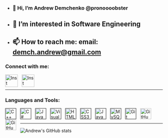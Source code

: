 - ### 👋 Hi, I’m Andrew Demchenko @pronoooobster
- ## 👀 I’m interested in Software Engineering
- ## 📫 How to reach me: email: demch.andrew@gmail.com

### Connect with me:

[<img align="left" alt="Inst" width="40px" src="https://github.com/dmhendricks/signature-social-icons/blob/master/icons/round-flat-filled/35px/linkedin.png?raw=true" style="padding-right:10px;" />](https://www.linkedin.com/in/andrewdemch)
[<img align="left" alt="Inst" width="40px" src="https://github.com/dmhendricks/signature-social-icons/blob/master/icons/round-flat-filled/35px/instagram.png?raw=true" style="padding-right:10px;" />](https://www.instagram.com/andrew.demch)
<br />
<br />

---

### Languages and Tools:

[<img align="left" alt="C++" width="35px" src="https://cdn.jsdelivr.net/gh/devicons/devicon/icons/cplusplus/cplusplus-original.svg" style="padding-right:10px;" />]()
[<img align="left" alt="C#" width="35px" src="https://cdn.jsdelivr.net/npm/devicon-2.2@2.2.0/icons/csharp/csharp-original.svg" style="padding-right:10px;" />]()
[<img align="left" alt="Java" width="35px" src="https://cdn.jsdelivr.net/npm/devicon-2.2@2.2.0/icons/java/java-original-wordmark.svg" style="padding-right:10px;" />]()
[<img align="left" alt="Visual Studio Code" width="35px" src="https://cdn.jsdelivr.net/gh/devicons/devicon/icons/vscode/vscode-original.svg" style="padding-right:10px;" />]()
[<img align="left" alt="HTML5" width="35px" src="https://cdn.jsdelivr.net/gh/devicons/devicon/icons/html5/html5-original.svg" style="padding-right:10px;" />]()
[<img align="left" alt="CSS3" width="35px" src="https://cdn.jsdelivr.net/gh/devicons/devicon/icons/css3/css3-original.svg" style="padding-right:10px;" />]()
[<img align="left" alt="JavaScript" width="35px" src="https://cdn.jsdelivr.net/gh/devicons/devicon/icons/javascript/javascript-original.svg" style="padding-right:10px;" />]()
[<img align="left" alt="MySQL" width="35px" src="https://cdn.jsdelivr.net/gh/devicons/devicon/icons/mysql/mysql-original.svg" style="padding-right:10px;" />]()
[<img align="left" alt="Git" width="35px" src="https://cdn.jsdelivr.net/gh/devicons/devicon/icons/git/git-original.svg" style="padding-right:10px;" />]()
[<img align="left" alt="GitHub" width="35px" src="https://user-images.githubusercontent.com/3369400/139447912-e0f43f33-6d9f-45f8-be46-2df5bbc91289.png" style="padding-right:10px;" />](#gh-dark-mode-only)
[<img align="left" alt="GitHub" width="35px" src="https://user-images.githubusercontent.com/3369400/139448065-39a229ba-4b06-434b-bc67-616e2ed80c8f.png" style="padding-right:10px;" />](#gh-light-mode-only)
<br />
<br />

---


![Andrew's GitHub stats](https://github-readme-stats.vercel.app/api?username=pronoooobster&count_private=true&show_icons=true&theme=transparent&hide_border=true&card_width=100%)

[website]: https://codeSTACKr.com
